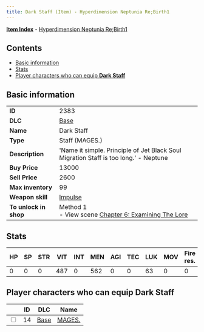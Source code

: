 ```yaml
---
title: Dark Staff (Item) - Hyperdimension Neptunia Re;Birth1
---
```


[**Item Index**](/neptunia/rb1/item/index.html) - [Hyperdimension Neptunia Re;Birth1](/neptunia/rb1)

## Contents

- [Basic information](#basic-information)
- [Stats](#stats)
- [Player characters who can equip **Dark Staff**](#player-characters-who-can-equip-dark-staff)

## Basic information

|   |   |
| -- | -- |
| **ID** | 2383 |
| **DLC** | [Base](/neptunia/rb1/dlc/1-base.html) |
| **Name** | Dark Staff |
| **Type** | Staff (MAGES.) |
| **Description** | 'Name it simple. Principle of Jet Black Soul Migration Staff is too long.' - Neptune |
| **Buy Price** | 13000 |
| **Sell Price** | 2600 |
| **Max inventory** | 99 |
| **Weapon skill** | [Impulse](/neptunia/rb1/skill/1-2802-impulse.html) |
| **To unlock in shop** | Method 1<br />- View scene [Chapter 6: Examining The Lore](/neptunia/rb1/scene/1-603-chapter-6-examining-the-lore.html) |


## Stats

| HP | SP | STR | VIT | INT | MEN | AGI | TEC | LUK | MOV | Fire res. | Ice res. | Wind res. | Lightning res. |
| -- | -- | --- | --- | --- | --- | --- | --- | --- | --- | --------- | -------- | --------- | -------------- |
| 0 | 0 | 0 | 487 | 0 | 562 | 0 | 0 | 63 | 0 | 0 | 0 | 0 | 0 |


## Player characters who can equip **Dark Staff**

|    | ID | DLC | Name |
| -- | -- | --- | ---- |
| <input type="checkbox" id="rb1-player-1-14" class="trackbox" /> | 14 | [Base](/neptunia/rb1/dlc/1-base.html) | [MAGES.](/neptunia/rb1/player/1-14-mages.html) |
